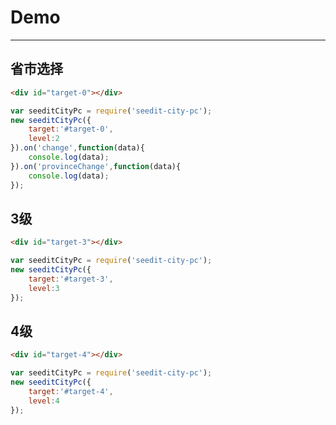 # Demo

---

## 省市选择

````html
<div id="target-0"></div>
````

````javascript
var seeditCityPc = require('seedit-city-pc');
new seeditCityPc({
	target:'#target-0',
	level:2
}).on('change',function(data){
	console.log(data);
}).on('provinceChange',function(data){
	console.log(data);
});
````



## 3级

````html
<div id="target-3"></div>
````

````javascript
var seeditCityPc = require('seedit-city-pc');
new seeditCityPc({
	target:'#target-3',
	level:3
});
````

## 4级

````html
<div id="target-4"></div>
````

````javascript
var seeditCityPc = require('seedit-city-pc');
new seeditCityPc({
	target:'#target-4',
	level:4
});
````
